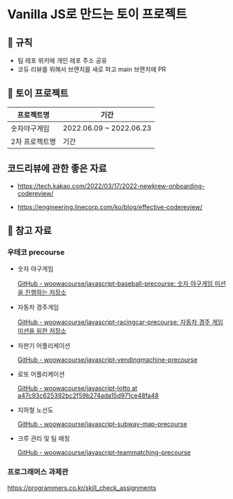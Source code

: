 # Vanilla JS로 만드는 토이 프로젝트

## 📌 규칙
- 팀 레포 위키에 개인 레포 주소 공유
- 코듀 리뷰를 위해서 브랜치를 새로 파고 main 브랜치에 PR

## 🎯 토이 프로젝트 

| 프로젝트명 | 기간 |
|---|---|
| 숫자야구게임 | 2022.06.09 ~ 2022.06.23|
| 2차 프로젝트명 | 기간 |


## 코드리뷰에 관한 좋은 자료
- https://tech.kakao.com/2022/03/17/2022-newkrew-onboarding-codereview/

- https://engineering.linecorp.com/ko/blog/effective-codereview/


## 📑 참고 자료

### 우테코 precourse

- 숫자 야구게임
    
    [GitHub - woowacourse/javascript-baseball-precourse: 숫자 야구게임 미션을 진행하는 저장소](https://github.com/woowacourse/javascript-baseball-precourse)
    

- 자동차 경주게임
    
    [GitHub - woowacourse/javascript-racingcar-precourse: 자동차 경주 게임 미션을 위한 저장소](https://github.com/woowacourse/javascript-racingcar-precourse)
    

- 자판기 어플리케이션
    
    [GitHub - woowacourse/javascript-vendingmachine-precourse](https://github.com/woowacourse/javascript-vendingmachine-precourse)
    

- 로또 어플리케이션
    
    [GitHub - woowacourse/javascript-lotto at a47c93c625392bc2f59b274ada15d971ce48fa48](https://github.com/woowacourse/javascript-lotto/tree/a47c93c625392bc2f59b274ada15d971ce48fa48)
    

- 지하철 노선도
    
    [GitHub - woowacourse/javascript-subway-map-precourse](https://github.com/woowacourse/javascript-subway-map-precourse)
    

- 크루 관리 및 팀 매칭
    
    [GitHub - woowacourse/javascript-teammatching-precourse](https://github.com/woowacourse/javascript-teammatching-precourse)


### 프로그래머스 과제관
https://programmers.co.kr/skill_check_assignments